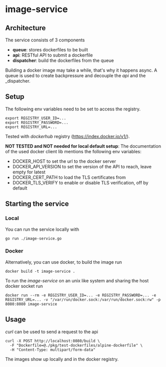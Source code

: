 # image-service

## Architecture

The service consists of 3 components
- **queue**: stores dockerfiles to be built
- **api**: RESTful API to submit a dockerfile
- **dispatcher**: build the dockerfiles from the queue

Building a docker image may take a while, that's why it happens async. A queue is  used to create backpressure and decouple the _api_ and the _dispatcher.

## Setup

The following env variables need to be set to access the registry.
```
export REGISTRY_USER_ID=...
export REGISTRY_PASSWORD=...
export REGISTRY_URL=...
```
Tested with _dockerhub_ registry (https://index.docker.io/v1/).

**NOT TESTED and NOT needed for local default setup**: The documentation of the used docker client lib mentions the following env variables:
- DOCKER_HOST to set the url to the docker server
- DOCKER_API_VERSION to set the version of the API to reach, leave empty for latest
- DOCKER_CERT_PATH to load the TLS certificates from
- DOCKER_TLS_VERIFY to enable or disable TLS verification, off by default

## Starting the service

### Local

You can run the service locally with
```
go run ./image-service.go
```

### Docker

Alternatively, you can use docker, to build the image run
```
docker build -t image-service .
```

To run the _image-service_ on an unix like system and sharing the host docker socket run
```
docker run --rm -e REGISTRY_USER_ID=... -e REGISTRY_PASSWORD=... -e REGISTRY_URL=... -v "/var/run/docker.sock:/var/run/docker.sock:rw" -p 8080:8080 image-service
```

## Usage

_curl_ can be used to send a request to the api
```
curl -X POST http://localhost:8080/build \
  -F "Dockerfile=@./pkg/test-dockerfiles/alpine-dockerfile" \
  -H "Content-Type: multipart/form-data"
```

The images show up locally and in the docker registry.
